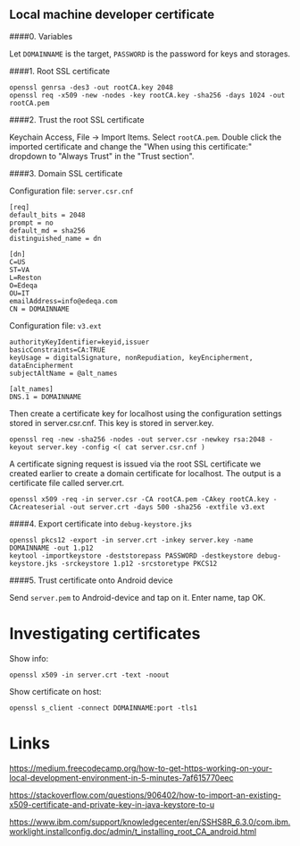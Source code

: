 ## Local machine developer certificate

####0. Variables

Let `DOMAINNAME` is the target, `PASSWORD` is the password for keys and storages.

####1. Root SSL certificate

    openssl genrsa -des3 -out rootCA.key 2048
    openssl req -x509 -new -nodes -key rootCA.key -sha256 -days 1024 -out rootCA.pem

####2. Trust the root SSL certificate

Keychain Access, File -> Import Items. Select `rootCA.pem`. Double click the imported certificate and change the "When using this certificate:" dropdown to "Always Trust" in the "Trust section".
    
####3. Domain SSL certificate

Configuration file: `server.csr.cnf`
    
    [req]
    default_bits = 2048
    prompt = no
    default_md = sha256
    distinguished_name = dn
    
    [dn]
    C=US
    ST=VA
    L=Reston
    O=Edeqa
    OU=IT
    emailAddress=info@edeqa.com
    CN = DOMAINNAME
        
Configuration file: `v3.ext`
    
    authorityKeyIdentifier=keyid,issuer
    basicConstraints=CA:TRUE
    keyUsage = digitalSignature, nonRepudiation, keyEncipherment, dataEncipherment
    subjectAltName = @alt_names
    
    [alt_names]
    DNS.1 = DOMAINNAME
        
Then create a certificate key for localhost using the configuration settings stored in server.csr.cnf. This key is stored in server.key.
    
    openssl req -new -sha256 -nodes -out server.csr -newkey rsa:2048 -keyout server.key -config <( cat server.csr.cnf )
        
A certificate signing request is issued via the root SSL certificate we created earlier to create a domain certificate for localhost. The output is a certificate file called server.crt.
    
    openssl x509 -req -in server.csr -CA rootCA.pem -CAkey rootCA.key -CAcreateserial -out server.crt -days 500 -sha256 -extfile v3.ext
        
####4. Export certificate into `debug-keystore.jks`

    openssl pkcs12 -export -in server.crt -inkey server.key -name DOMAINNAME -out 1.p12
    keytool -importkeystore -deststorepass PASSWORD -destkeystore debug-keystore.jks -srckeystore 1.p12 -srcstoretype PKCS12

####5. Trust certificate onto Android device

Send `server.pem` to Android-device and tap on it. Enter name, tap OK.

# Investigating certificates

Show info:

    openssl x509 -in server.crt -text -noout 

Show certificate on host:

    openssl s_client -connect DOMAINNAME:port -tls1


# Links

https://medium.freecodecamp.org/how-to-get-https-working-on-your-local-development-environment-in-5-minutes-7af615770eec

https://stackoverflow.com/questions/906402/how-to-import-an-existing-x509-certificate-and-private-key-in-java-keystore-to-u

https://www.ibm.com/support/knowledgecenter/en/SSHS8R_6.3.0/com.ibm.worklight.installconfig.doc/admin/t_installing_root_CA_android.html
